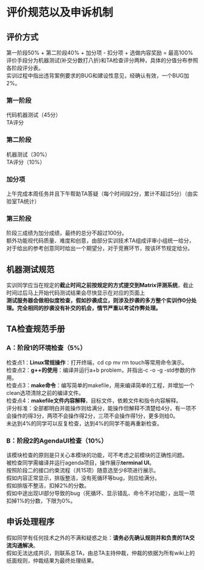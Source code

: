 # 评价规范以及申诉机制

<a name="aBJhv"></a>
## 评价方式
第一阶段50% + 第二阶段40% + 加分项 - 扣分项 + 选做内容奖励 = 最高100%<br />评价手段分为机器测试(补交分数打八折)和TA检查评分两种，具体的分值分布参照各阶段评分表。<br />实训过程中指出违背案例要求的BUG和建设性意见，经确认有效，一个BUG加2%。
<a name="QmTEx"></a>
### 第一阶段
代码机器测试（45分）<br />TA评分
<a name="CjTZv"></a>
### 第二阶段
机器测试（30%）<br />TA评分（10%）
<a name="TdwYh"></a>
### 加分项
上午完成本周任务并且下午帮助TA答疑（每个时间段2分，累计不超过5分）（由实验室TA统计）
<a name="RCnR8"></a>
### 第三阶段
阶段三成绩为加分成绩，最终的总分不超过100分。<br />额外功能视代码质量、难度和创意，由部分实训技术TA组成评审小组统一给分，对于给出的参考创意同时给出一个期望分，对于竞赛环节，按该环节规定给分。
<a name="2GPPW"></a>
## 机器测试规范
实训同学应当在规定的**截止时间之前按规定的方式提交到Matrix评测系统**，截止时间过后马上开始代码测试结果会尽快显示在对应的页面上<br />**测试服务器会做相似度检查，假如抄袭成立，则涉及抄袭的多方整个实训作0分处理。完全相同的抄袭没有补交的机会，情节严重以考试作弊处理。**
<a name="39lbm"></a>
## TA检查规范手册
<a name="qQdtz"></a>
### A：阶段1的环境检查（5%）
检查点1：**Linux常规操作**：打开终端，cd cp mv rm touch等常用命令演示。<br />检查点2：**g++的使用**：编译并运行a+b problem，并指出-c -o -g -std参数的作用。<br />检查点3：**make命令**：编写简单的makefile，用来编译简单的工程，并增加一个clean选项清除之前的编译文件。<br />检查点4：**makefile文件内容解释**，目标文件，依赖文件和指令内容解释。<br />评分标准：全部都明白并能操作则给满分，能操作但解释不清楚给4分，有一项不会操作的得3分，两项不会操作得2分，三项不会操作得1分，更多则给0。<br />未达到4%的同学可以反复检查，达到4%的同学不能再重新检查。
<a name="OfMwI"></a>
### B：阶段2的AgendaUI检查（10%）
该模块检查的原则是只关心本模块的功能，可不考虑之前模块的正确性问题。<br />被检查同学需编译并运行agenda项目，操作展示**terminal UI**。<br />按照阶段二的接口约束流程（共15项）随意选至少8项进行展示。<br />假如内容正常显示，排版整洁，没有死循环等bug，则应给满分。<br />假如排版不整洁，扣掉2%的分数。<br />假如中途出现UI部分导致的bug（死循环、显示错乱、命令不对功能），出现一项扣掉1%的分数，下限为0%。
<a name="NwHAE"></a>
## 申诉处理程序
假如同学有任何技术之外的不满和疑惑之处：**请务必先确认规则并和负责的TA交流沟通解决**。<br />假如无法达成共识，则联系总TA，由总TA主持仲裁，仲裁的依据为所有wiki上的纸面规则，仲裁结果为最终处理结果。
